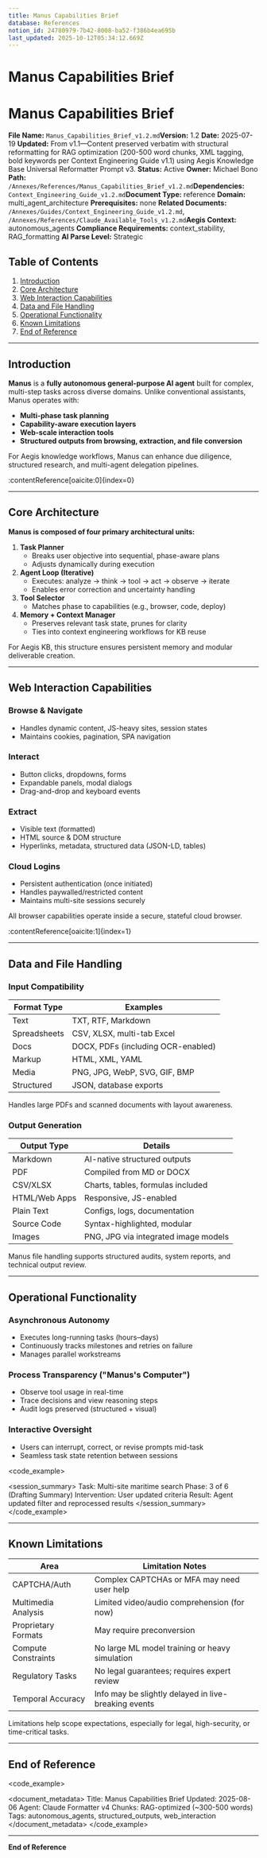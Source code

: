 ```yaml
---
title: Manus Capabilities Brief
database: References
notion_id: 24780979-7b42-8008-ba52-f386b4ea695b
last_updated: 2025-10-12T05:34:12.669Z
---
```


# Manus Capabilities Brief


# Manus Capabilities Brief


**File Name:** `Manus_Capabilities_Brief_v1.2.md`**Version:** 1.2
**Date:** 2025-07-19
**Updated:** From v1.1—Content preserved verbatim with structural reformatting for RAG optimization (200-500 word chunks, XML tagging, bold keywords per Context Engineering Guide v1.1) using Aegis Knowledge Base Universal Reformatter Prompt v3.
**Status:** Active
**Owner:** Michael Bono
**Path:** `/Annexes/References/Manus_Capabilities_Brief_v1.2.md`**Dependencies:** `Context_Engineering_Guide_v1.2.md`**Document Type:** reference
**Domain:** multi\_agent\_architecture
**Prerequisites:** none
**Related Documents:** `/Annexes/Guides/Context_Engineering_Guide_v1.2.md`, `/Annexes/References/Claude_Available_Tools_v1.2.md`**Aegis Context:** autonomous\_agents
**Compliance Requirements:** context\_stability, RAG\_formatting
**AI Parse Level:** Strategic


## Table of Contents

1. [Introduction](https://www.notion.so/238809797b42800ea6e4c1bd26f0188c?v=238809797b4280ac969e000c00cadd67&p=247809797b428008ba52f386b4ea695b&pm=s#introduction)
2. [Core Architecture](https://www.notion.so/238809797b42800ea6e4c1bd26f0188c?v=238809797b4280ac969e000c00cadd67&p=247809797b428008ba52f386b4ea695b&pm=s#core-architecture)
3. [Web Interaction Capabilities](https://www.notion.so/238809797b42800ea6e4c1bd26f0188c?v=238809797b4280ac969e000c00cadd67&p=247809797b428008ba52f386b4ea695b&pm=s#web-interaction-capabilities)
4. [Data and File Handling](https://www.notion.so/238809797b42800ea6e4c1bd26f0188c?v=238809797b4280ac969e000c00cadd67&p=247809797b428008ba52f386b4ea695b&pm=s#data-and-file-handling)
5. [Operational Functionality](https://www.notion.so/238809797b42800ea6e4c1bd26f0188c?v=238809797b4280ac969e000c00cadd67&p=247809797b428008ba52f386b4ea695b&pm=s#operational-functionality)
6. [Known Limitations](https://www.notion.so/238809797b42800ea6e4c1bd26f0188c?v=238809797b4280ac969e000c00cadd67&p=247809797b428008ba52f386b4ea695b&pm=s#known-limitations)
7. [End of Reference](https://www.notion.so/238809797b42800ea6e4c1bd26f0188c?v=238809797b4280ac969e000c00cadd67&p=247809797b428008ba52f386b4ea695b&pm=s#end-of-reference)

---


## Introduction


**Manus** is a **fully autonomous general-purpose AI agent** built for complex, multi-step tasks across diverse domains. Unlike conventional assistants, Manus operates with:

- **Multi-phase task planning**
- **Capability-aware execution layers**
- **Web-scale interaction tools**
- **Structured outputs from browsing, extraction, and file conversion**

<context>


For Aegis knowledge workflows, Manus can enhance due diligence, structured research, and multi-agent delegation pipelines.


</context>:contentReference[oaicite:0]{index=0}


---


## Core Architecture


**Manus is composed of four primary architectural units:**

1. **Task Planner**
    - Breaks user objective into sequential, phase-aware plans
    - Adjusts dynamically during execution
2. **Agent Loop (Iterative)**
    - Executes: analyze → think → tool → act → observe → iterate
    - Enables error correction and uncertainty handling
3. **Tool Selector**
    - Matches phase to capabilities (e.g., browser, code, deploy)
4. **Memory + Context Manager**
    - Preserves relevant task state, prunes for clarity
    - Ties into context engineering workflows for KB reuse

<important>


For Aegis KB, this structure ensures persistent memory and modular deliverable creation.


</important>


---


## Web Interaction Capabilities


### Browse & Navigate

- Handles dynamic content, JS-heavy sites, session states
- Maintains cookies, pagination, SPA navigation

### Interact

- Button clicks, dropdowns, forms
- Expandable panels, modal dialogs
- Drag-and-drop and keyboard events

### Extract

- Visible text (formatted)
- HTML source & DOM structure
- Hyperlinks, metadata, structured data (JSON-LD, tables)

### Cloud Logins

- Persistent authentication (once initiated)
- Handles paywalled/restricted content
- Maintains multi-site sessions securely

<answer>


All browser capabilities operate inside a secure, stateful cloud browser.


</answer>:contentReference[oaicite:1]{index=1}


---


## Data and File Handling


### Input Compatibility


| Format Type  | Examples                           |
| ------------ | ---------------------------------- |
| Text         | TXT, RTF, Markdown                 |
| Spreadsheets | CSV, XLSX, multi-tab Excel         |
| Docs         | DOCX, PDFs (including OCR-enabled) |
| Markup       | HTML, XML, YAML                    |
| Media        | PNG, JPG, WebP, SVG, GIF, BMP      |
| Structured   | JSON, database exports             |


<important>


Handles large PDFs and scanned documents with layout awareness.


</important>


### Output Generation


| Output Type   | Details                              |
| ------------- | ------------------------------------ |
| Markdown      | AI-native structured outputs         |
| PDF           | Compiled from MD or DOCX             |
| CSV/XLSX      | Charts, tables, formulas included    |
| HTML/Web Apps | Responsive, JS-enabled               |
| Plain Text    | Configs, logs, documentation         |
| Source Code   | Syntax-highlighted, modular          |
| Images        | PNG, JPG via integrated image models |


<thinking>


Manus file handling supports structured audits, system reports, and technical output review.


</thinking>


---


## Operational Functionality


### Asynchronous Autonomy

- Executes long-running tasks (hours–days)
- Continuously tracks milestones and retries on failure
- Manages parallel workstreams

### Process Transparency ("Manus's Computer")

- Observe tool usage in real-time
- Trace decisions and view reasoning steps
- Audit logs preserved (structured + visual)

### Interactive Oversight

- Users can interrupt, correct, or revise prompts mid-task
- Seamless task state retention between sessions

\<code\_example>


\<session\_summary>
Task: Multi-site maritime search
Phase: 3 of 6 (Drafting Summary)
Intervention: User updated criteria
Result: Agent updated filter and reprocessed results
\</session\_summary>
\</code\_example>


---


## Known Limitations


| Area                | Limitation Notes                                     |
| ------------------- | ---------------------------------------------------- |
| CAPTCHA/Auth        | Complex CAPTCHAs or MFA may need user help           |
| Multimedia Analysis | Limited video/audio comprehension (for now)          |
| Proprietary Formats | May require preconversion                            |
| Compute Constraints | No large ML model training or heavy simulation       |
| Regulatory Tasks    | No legal guarantees; requires expert review          |
| Temporal Accuracy   | Info may be slightly delayed in live-breaking events |


<important>


Limitations help scope expectations, especially for legal, high-security, or time-critical tasks.


</important>


---


## End of Reference


\<code\_example>


\<document\_metadata>
Title: Manus Capabilities Brief
Updated: 2025-08-06
Agent: Claude Formatter v4
Chunks: RAG-optimized (\~300-500 words)
Tags: autonomous\_agents, structured\_outputs, web\_interaction
\</document\_metadata>
\</code\_example>


---


**End of Reference**

